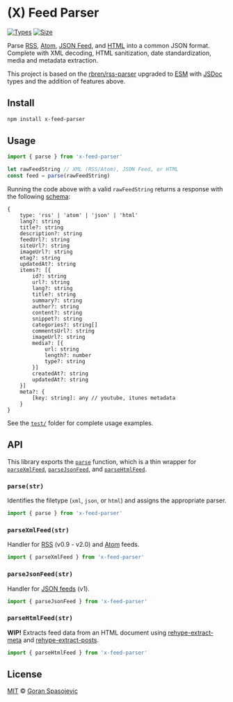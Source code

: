 # (X) Feed Parser

[![Types][types-badge]][types-link]
[![Size][size-badge]][size-link]

Parse [RSS](#parseXmlFeedstr), [Atom](#parseXmlFeedstr), [JSON Feed](#parseJsonFeedstr), and [HTML](#parseHtmlFeedstr) into a common JSON format. Complete with XML decoding, HTML sanitization, date standardization, media and metadata extraction.

This project is based on the [rbren/rss-parser][rss-parser] upgraded to [ESM][esm] with [JSDoc][jsdoc] types and the addition of features above.

## Install

```sh
npm install x-feed-parser
```

## Usage

```js
import { parse } from 'x-feed-parser'

let rawFeedString // XML (RSS/Atom), JSON Feed, or HTML
const feed = parse(rawFeedString)
```

Running the code above with a valid `rawFeedString` returns a response with the following [schema][types]:

```
{
	type: 'rss' | 'atom' | 'json' | 'html'
	lang?: string
	title?: string
	description?: string
	feedUrl?: string
	siteUrl?: string
	imageUrl?: string
	etag?: string
	updatedAt?: string
	items?: [{
		id?: string
		url?: string
		lang?: string
		title?: string
		summary?: string
		author?: string
		content?: string
		snippet?: string
		categories?: string[]
		commentsUrl?: string
		imageUrl?: string
		media?: [{
			url: string
			length?: number
			type?: string
		}]
		createdAt?: string
		updatedAt?: string
	}]
	meta?: {
		[key: string]: any // youtube, itunes metadata
	}
}
```

See the [`test/`](test/) folder for complete usage examples.

## API

This library exports the [`parse`](#parse) function, which is a thin wrapper for [`parseXmlFeed`](#parseXmlFeedstr), [`parseJsonFeed`](#parseJsonFeedstr), and [`parseHtmlFeed`](#parseHtmlFeedstr).

### `parse(str)`

Identifies the filetype (`xml`, `json`, or `html`) and assigns the appropriate parser.

```js
import { parse } from 'x-feed-parser'
```

### `parseXmlFeed(str)`

Handler for [RSS][rss] (v0.9 - v2.0) and [Atom][atom] feeds.

```js
import { parseXmlFeed } from 'x-feed-parser'
```

### `parseJsonFeed(str)`

Handler for [JSON feeds][json] (v1).

```js
import { parseJsonFeed } from 'x-feed-parser'
```

### `parseHtmlFeed(str)`

**WIP!** Extracts feed data from an HTML document using [rehype-extract-meta][rehype-meta] and [rehype-extract-posts][rehype-posts].

```js
import { parseHtmlFeed } from 'x-feed-parser'
```

## License

[MIT][license] © [Goran Spasojevic][author]



<!-- Definitions -->

[esm]: https://gist.github.com/sindresorhus/a39789f98801d908bbc7ff3ecc99d99c
[jsdoc]: https://github.com/jsdoc/jsdoc
[types-badge]: https://badgen.net/npm/types/x-feed-parser
[types-link]: https://www.npmjs.com/package/x-feed-parser
[size-badge]: https://packagephobia.com/badge?p=x-feed-parser
[size-link]: https://packagephobia.com/result?p=x-feed-parser
[rss-parser]: https://github.com/rbren/rss-parser
[types]: ./types.ts
[json]: https://www.jsonfeed.org/version/1/
[rss]: https://validator.w3.org/feed/docs/rss2.html
[atom]: https://validator.w3.org/feed/docs/atom.html
[rehype-meta]: https://www.npmjs.com/package/rehype-extract-meta
[rehype-posts]: https://www.npmjs.com/package/rehype-extract-posts
[license]: license
[author]: https://github.com/gorango
